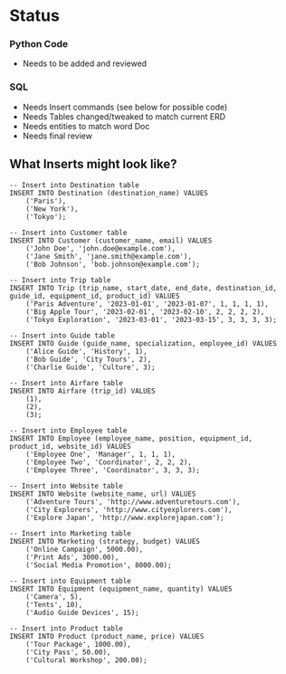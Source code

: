 # Status
### Python Code
- Needs to be added and reviewed
### SQL
- Needs Insert commands (see below for possible code)
- Needs Tables changed/tweaked to match current ERD
- Needs entities to match word Doc
- Needs final review
## What Inserts might look like?
    -- Insert into Destination table
    INSERT INTO Destination (destination_name) VALUES
        ('Paris'),
        ('New York'),
        ('Tokyo');
    
    -- Insert into Customer table
    INSERT INTO Customer (customer_name, email) VALUES
        ('John Doe', 'john.doe@example.com'),
        ('Jane Smith', 'jane.smith@example.com'),
        ('Bob Johnson', 'bob.johnson@example.com');
    
    -- Insert into Trip table
    INSERT INTO Trip (trip_name, start_date, end_date, destination_id, guide_id, equipment_id, product_id) VALUES
        ('Paris Adventure', '2023-01-01', '2023-01-07', 1, 1, 1, 1),
        ('Big Apple Tour', '2023-02-01', '2023-02-10', 2, 2, 2, 2),
        ('Tokyo Exploration', '2023-03-01', '2023-03-15', 3, 3, 3, 3);
    
    -- Insert into Guide table
    INSERT INTO Guide (guide_name, specialization, employee_id) VALUES
        ('Alice Guide', 'History', 1),
        ('Bob Guide', 'City Tours', 2),
        ('Charlie Guide', 'Culture', 3);
    
    -- Insert into Airfare table
    INSERT INTO Airfare (trip_id) VALUES
        (1),
        (2),
        (3);
    
    -- Insert into Employee table
    INSERT INTO Employee (employee_name, position, equipment_id, product_id, website_id) VALUES
        ('Employee One', 'Manager', 1, 1, 1),
        ('Employee Two', 'Coordinator', 2, 2, 2),
        ('Employee Three', 'Coordinator', 3, 3, 3);
    
    -- Insert into Website table
    INSERT INTO Website (website_name, url) VALUES
        ('Adventure Tours', 'http://www.adventuretours.com'),
        ('City Explorers', 'http://www.cityexplorers.com'),
        ('Explore Japan', 'http://www.explorejapan.com');
    
    -- Insert into Marketing table
    INSERT INTO Marketing (strategy, budget) VALUES
        ('Online Campaign', 5000.00),
        ('Print Ads', 3000.00),
        ('Social Media Promotion', 8000.00);
    
    -- Insert into Equipment table
    INSERT INTO Equipment (equipment_name, quantity) VALUES
        ('Camera', 5),
        ('Tents', 10),
        ('Audio Guide Devices', 15);
    
    -- Insert into Product table
    INSERT INTO Product (product_name, price) VALUES
        ('Tour Package', 1000.00),
        ('City Pass', 50.00),
        ('Cultural Workshop', 200.00);